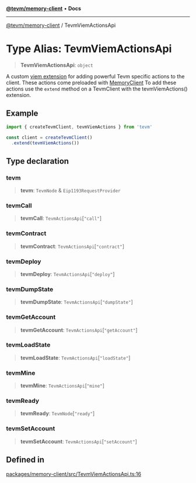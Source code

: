 [**@tevm/memory-client**](../README.md) • **Docs**

***

[@tevm/memory-client](../globals.md) / TevmViemActionsApi

# Type Alias: TevmViemActionsApi

> **TevmViemActionsApi**: `object`

A custom [viem extension](https://viem.sh/docs/clients/custom#extending-with-actions-or-configuration) for adding powerful
Tevm specific actions to the client. These actions come preloaded with [MemoryClient](https://tevm.sh/reference/tevm/memory-client/type-aliases/memoryclient/)
To add these actions use the `extend` method on a TevmClient with the tevmViemActions() extension.

## Example

```typescript
import { createTevmClient, tevmViemActions } from 'tevm'

const client = createTevmClient()
  .extend(tevmViemActions())
```

## Type declaration

### tevm

> **tevm**: `TevmNode` & `Eip1193RequestProvider`

### tevmCall

> **tevmCall**: `TevmActionsApi`\[`"call"`\]

### tevmContract

> **tevmContract**: `TevmActionsApi`\[`"contract"`\]

### tevmDeploy

> **tevmDeploy**: `TevmActionsApi`\[`"deploy"`\]

### tevmDumpState

> **tevmDumpState**: `TevmActionsApi`\[`"dumpState"`\]

### tevmGetAccount

> **tevmGetAccount**: `TevmActionsApi`\[`"getAccount"`\]

### tevmLoadState

> **tevmLoadState**: `TevmActionsApi`\[`"loadState"`\]

### tevmMine

> **tevmMine**: `TevmActionsApi`\[`"mine"`\]

### tevmReady

> **tevmReady**: `TevmNode`\[`"ready"`\]

### tevmSetAccount

> **tevmSetAccount**: `TevmActionsApi`\[`"setAccount"`\]

## Defined in

[packages/memory-client/src/TevmViemActionsApi.ts:16](https://github.com/evmts/tevm-monorepo/blob/main/packages/memory-client/src/TevmViemActionsApi.ts#L16)
